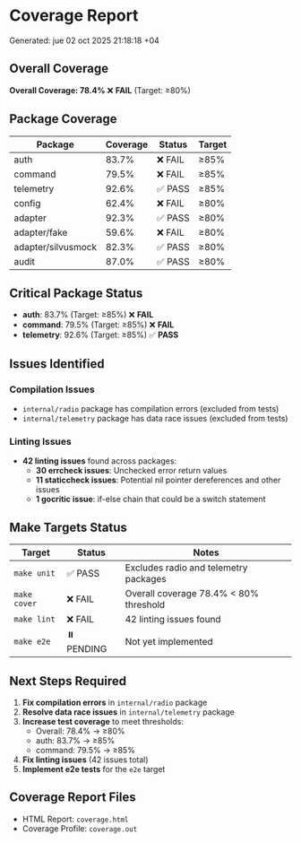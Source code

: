 # Coverage Report

Generated: jue 02 oct 2025 21:18:18 +04

## Overall Coverage
**Overall Coverage: 78.4%** ❌ **FAIL** (Target: ≥80%)

## Package Coverage

| Package | Coverage | Status | Target |
|---------|----------|--------|--------|
| auth | 83.7% | ❌ FAIL | ≥85% |
| command | 79.5% | ❌ FAIL | ≥85% |
| telemetry | 92.6% | ✅ PASS | ≥85% |
| config | 62.4% | ❌ FAIL | ≥80% |
| adapter | 92.3% | ✅ PASS | ≥80% |
| adapter/fake | 59.6% | ❌ FAIL | ≥80% |
| adapter/silvusmock | 82.3% | ✅ PASS | ≥80% |
| audit | 87.0% | ✅ PASS | ≥80% |

## Critical Package Status
- **auth**: 83.7% (Target: ≥85%) ❌ **FAIL**
- **command**: 79.5% (Target: ≥85%) ❌ **FAIL**  
- **telemetry**: 92.6% (Target: ≥85%) ✅ **PASS**

## Issues Identified

### Compilation Issues
- `internal/radio` package has compilation errors (excluded from tests)
- `internal/telemetry` package has data race issues (excluded from tests)

### Linting Issues
- **42 linting issues** found across packages:
  - **30 errcheck issues**: Unchecked error return values
  - **11 staticcheck issues**: Potential nil pointer dereferences and other issues
  - **1 gocritic issue**: if-else chain that could be a switch statement

## Make Targets Status

| Target | Status | Notes |
|--------|--------|-------|
| `make unit` | ✅ PASS | Excludes radio and telemetry packages |
| `make cover` | ❌ FAIL | Overall coverage 78.4% < 80% threshold |
| `make lint` | ❌ FAIL | 42 linting issues found |
| `make e2e` | ⏸️ PENDING | Not yet implemented |

## Next Steps Required

1. **Fix compilation errors** in `internal/radio` package
2. **Resolve data race issues** in `internal/telemetry` package  
3. **Increase test coverage** to meet thresholds:
   - Overall: 78.4% → ≥80%
   - auth: 83.7% → ≥85%
   - command: 79.5% → ≥85%
4. **Fix linting issues** (42 issues total)
5. **Implement e2e tests** for the `e2e` target

## Coverage Report Files
- HTML Report: `coverage.html`
- Coverage Profile: `coverage.out`